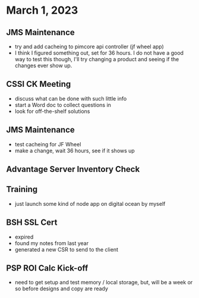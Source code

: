 # March 1, 2023

## JMS Maintenance
- try and add cacheing to pimcore api controller (jf wheel app)
- I think I figured something out, set for 36 hours. I do not have a good way to test this though, I'll try changing a product and seeing if the changes ever show up.

## CSSI CK Meeting
- discuss what can be done with such little info
- start a Word doc to collect questions in
- look for off-the-shelf solutions

## JMS Maintenance
- test cacheing for JF Wheel
- make a change, wait 36 hours, see if it shows up

## Advantage Server Inventory Check

## Training
- just launch some kind of node app on digital ocean by myself

## BSH SSL Cert
- expired
- found my notes from last year
- generated a new CSR to send to the client

## PSP ROI Calc Kick-off
- need to get setup and test memory / local storage, but, will be a week or so before designs and copy are ready